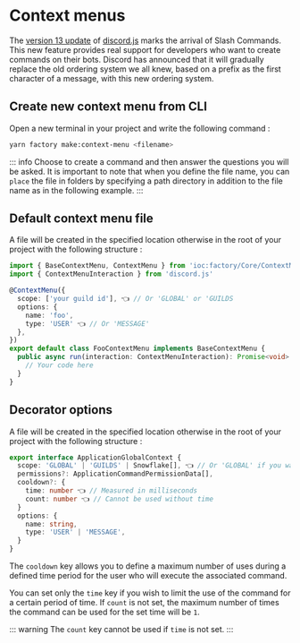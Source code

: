 # Context menus
The [version 13 update](https://github.com/discordjs/discord.js/blob/main/CHANGELOG.md#1300-2021-08-06) of [discord.js](https://discord.js.org) marks the arrival of Slash Commands.
This new feature provides real support for developers who want to create commands on their bots.
Discord has announced that it will gradually replace the old ordering system we all knew, based on a prefix as the first character of a message, with this new ordering system.

## Create new context menu from CLI
Open a new terminal in your project and write the following command :

```bash
yarn factory make:context-menu <filename>
```
::: info
Choose to create a command and then answer the questions you will be asked.
It is important to note that when you define the file name, you can `place` the file in folders by specifying a path directory in addition to the file name as in the following example.
:::

## Default context menu file

A file will be created in the specified location otherwise in the root of your project with the following structure :

```ts
import { BaseContextMenu, ContextMenu } from 'ioc:factory/Core/ContextMenu'
import { ContextMenuInteraction } from 'discord.js'

@ContextMenu({
  scope: ['your guild id'], 👈 // Or 'GLOBAL' or 'GUILDS
  options: {
    name: 'foo',
    type: 'USER' 👈 // Or 'MESSAGE'
  },
})
export default class FooContextMenu implements BaseContextMenu {
  public async run(interaction: ContextMenuInteraction): Promise<void> {
    // Your code here
  }
}

```
## Decorator options
A file will be created in the specified location otherwise in the root of your project with the following structure :

```ts
export interface ApplicationGlobalContext {
  scope: 'GLOBAL' | 'GUILDS' | Snowflake[], 👈 // Or 'GLOBAL' if you want to register globally
  permissions?: ApplicationCommandPermissionData[],
  cooldown?: {
    time: number 👈 // Measured in milliseconds
    count: number 👈 // Cannot be used without time
  }
  options: {
    name: string,
    type: 'USER' | 'MESSAGE',
  }
}
```
The `cooldown` key allows you to define a maximum number of uses during a defined time period for the user who will execute the associated command.

You can set only the `time` key if you wish to limit the use of the command for a certain period of time. If `count` is not set, the maximum number of times the command can be used for the set time will be `1`.

::: warning
The `count` key cannot be used if `time` is not set.
:::